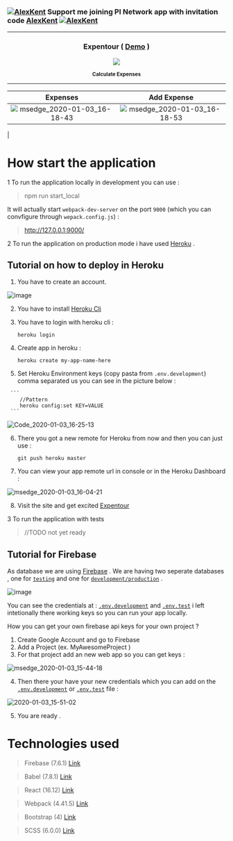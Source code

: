  ### [![AlexKent](https://user-images.githubusercontent.com/20374208/75432997-f5422100-5957-11ea-87a2-164eb98d83ef.png)](https://www.minepi.com/AlexKent) Support me joining PI Network app with invitation code [AlexKent](https://www.minepi.com/AlexKent) [![AlexKent](https://user-images.githubusercontent.com/20374208/75432997-f5422100-5957-11ea-87a2-164eb98d83ef.png)](https://www.minepi.com/AlexKent)   
  
--- 
<h3 align="center" > Expentour ( <a href="https://expentour.herokuapp.com/" target="_blank">Demo</a>  )</h3>   
<p align="center">    
<img src="https://user-images.githubusercontent.com/20374208/70062715-3c39a800-15ef-11ea-8eb6-0b6dbace367a.png">
</p>      
<p align="center">              
<sup>                        
<b>Calculate Expenses </b>                                     
</sup>                            
</p>                 
           
---      
     
| Expenses | Add Expense        
|:-:|:-:|   
| ![msedge_2020-01-03_16-18-43](https://user-images.githubusercontent.com/20374208/71728053-c40c0f80-2e44-11ea-8715-8e5d2a68509f.png) | ![msedge_2020-01-03_16-18-53](https://user-images.githubusercontent.com/20374208/71728054-c53d3c80-2e44-11ea-8ac3-f397cdbc240c.png)
 |
    
   
# How start the application          
      
1 To run the application locally in development you can use :       
> npm run start_local   

It will actually start `webpack-dev-server` on the port `9000` (which you can convfigure through `wepack.config.js`) :
 
> http://127.0.0.1:9000/

2 To run the application on production mode i have used [Heroku](https://dashboard.heroku.com/) .

## Tutorial on how to deploy in Heroku  
  
  1. You have to create an account. 

  ![image](https://user-images.githubusercontent.com/20374208/71727446-edc43700-2e42-11ea-8852-4555a5824b9a.png)


  2. You have to install [Heroku Cli](https://devcenter.heroku.com/articles/heroku-cli)

  3. You have to login with heroku cli :

     `heroku login`

  4.  Create app in heroku :

      `heroku create my-app-name-here`

  5.  Set Heroku Environment keys (copy pasta from `.env.development`) comma separated us you can see in the picture below :


     ```  
        //Pattern
        heroku config:set KEY=VALUE 
     ```
![Code_2020-01-03_16-25-13](https://user-images.githubusercontent.com/20374208/71728456-ccb11580-2e45-11ea-8f6d-991ee22b9cd2.png)


  6.   There you got a new remote for Heroku from now and then you can just use :

        `git push heroku master`  

  7. You can view your app remote url in console or in the Heroku Dashboard :

  ![msedge_2020-01-03_16-04-21](https://user-images.githubusercontent.com/20374208/71727376-b9e91180-2e42-11ea-97a8-bda054567cb0.png)

  8. Visit the site and get excited [Expentour](https://expentour.herokuapp.com/)

     

3 To run the application with tests 

> //TODO not yet ready


## Tutorial for Firebase

As database we are using [Firebase](https://firebase.google.com/) . We are having two seperate databases ,
one for [`testing`](https://github.com/goxr3plus/Expentour/blob/0ecc5a62b107885220f4052a0acabc1f840cdc7a/.env.test#L9) and one for [`development/production`](https://github.com/goxr3plus/Expentour/blob/0ecc5a62b107885220f4052a0acabc1f840cdc7a/.env.development#L8) .

![image](https://user-images.githubusercontent.com/20374208/71729134-a1c7c100-2e47-11ea-92b1-a266644c5b5f.png)


You can see the credentials at : [`.env.development`](https://github.com/goxr3plus/Expentour/blob/0ecc5a62b107885220f4052a0acabc1f840cdc7a/.env.development#L8) and [`.env.test`](https://github.com/goxr3plus/Expentour/blob/0ecc5a62b107885220f4052a0acabc1f840cdc7a/.env.test#L9)  i left intetionally there working keys so you can run your app locally.

How you can get your own firebase api keys for your own project ? 

1. Create Google Account and go to Firebase
2. Add a Project (ex. MyAwesomeProject )
3. For that project add an new web app so you can get keys :

![msedge_2020-01-03_15-44-18](https://user-images.githubusercontent.com/20374208/71726625-5a8a0200-2e40-11ea-8152-930350b8f7a3.png)

4. Then there your have your new credentials which you can add on the [`.env.development`](https://github.com/goxr3plus/Expentour/blob/0ecc5a62b107885220f4052a0acabc1f840cdc7a/.env.development#L8) or [`.env.test`](https://github.com/goxr3plus/Expentour/blob/0ecc5a62b107885220f4052a0acabc1f840cdc7a/.env.test#L9) file :

![2020-01-03_15-51-02](https://user-images.githubusercontent.com/20374208/71726803-e308a280-2e40-11ea-899d-43e4c2a85a31.gif)

5. You are ready .



# Technologies used 

> Firebase       (7.6.1)     [Link](https://github.com/firebase/firebase-js-sdk)

> Babel          (7.8.1)     [Link](https://github.com/babel/babel)

> React          (16.12)    [Link](https://github.com/facebook/react)

> Webpack        (4.41.5)    [Link](https://github.com/webpack/webpack)

> Bootstrap      (4)    [Link](https://react-bootstrap.github.io/getting-started/introduction/)

> SCSS  (6.0.0)     [Link](https://github.com/sass/sass)


